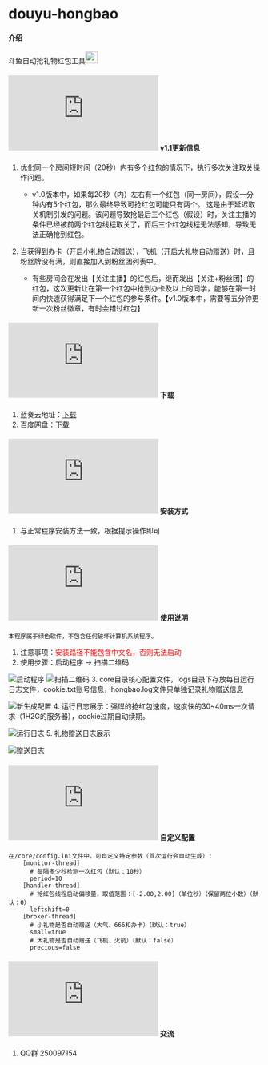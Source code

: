 # douyu-hongbao

#### 介绍
斗鱼自动抢礼物红包工具<img src="https://images.gitee.com/uploads/images/2020/1116/165713_916299e5_2268103.png" width = "24" height = "24"/>

#### ![更新v1.1](https://www.easyicon.net/api/resizeApi.php?id=1143807&size=24) v1.1更新信息
1. 优化同一个房间短时间（20秒）内有多个红包的情况下，执行多次关注取关操作问题。

	- v1.0版本中，如果每20秒（内）左右有一个红包（同一房间），假设一分钟内有5个红包，那么最终导致可抢红包可能只有两个。 这是由于延迟取关机制引发的问题。该问题导致抢最后三个红包（假设）时，关注主播的条件已经被前两个红包线程取关了，而后三个红包线程无法感知，导致无法正确抢到红包。

2. 当获得到办卡（开启小礼物自动赠送），飞机（开启大礼物自动赠送）时，且粉丝牌没有满，则直接加入到粉丝团列表中。
	
	- 有些房间会在发出【关注主播】的红包后，继而发出【关注+粉丝团】的红包，这次更新让在第一个红包中抢到办卡及以上的同学，能够在第一时间内快速获得满足下一个红包的参与条件。【v1.0版本中，需要等五分钟更新一次粉丝徽章，有时会错过红包】

#### ![下载](https://www.easyicon.net/api/resizeApi.php?id=1225445&size=24) 下载

1. 蓝奏云地址：[下载](https://yijianguanzhu.lanzous.com/isYQrim0zuf)
2. 百度网盘：[下载](https://pan.baidu.com/s/1gi_auk-mGf8Ep5qw2N1qWQ "提取码: f2mg")

#### ![安装教程](https://www.easyicon.net/api/resizeApi.php?id=1211336&size=24) 安装方式

1. 与正常程序安装方法一致，根据提示操作即可

#### ![说明](https://www.easyicon.net/api/resizeApi.php?id=1215091&size=24) 使用说明
    本程序属于绿色软件，不包含任何破坏计算机系统程序。

1. 注意事项：<font color=red>安装路径不能包含中文名，否则无法启动</font>
2. 使用步骤：启动程序 -> 扫描二维码

![启动程序](https://images.gitee.com/uploads/images/2020/1117/133300_4cdb1d85_7859954.png "启动程序")
![扫描二维码](https://images.gitee.com/uploads/images/2020/1117/133423_493a7593_7859954.png "扫描二维码")
3. core目录核心配置文件，logs目录下存放每日运行日志文件，cookie.txt账号信息，hongbao.log文件只单独记录礼物赠送信息

![新生成配置](https://images.gitee.com/uploads/images/2020/1117/135119_c9f3acca_7859954.png "新生成文件")
4. 运行日志展示：强悍的抢红包速度，速度快的30~40ms一次请求（1H2G的服务器），cookie过期自动续期。

![运行日志](https://images.gitee.com/uploads/images/2020/1117/135626_f2375e9b_7859954.png "运行日志")
5. 礼物赠送日志展示

![赠送日志](https://images.gitee.com/uploads/images/2020/1117/140106_344dfbce_7859954.png "赠送日志")

#### ![配置](https://www.easyicon.net/api/resizeApi.php?id=1183257&size=24) 自定义配置
    在/core/config.ini文件中，可自定义特定参数（首次运行会自动生成）:
        [monitor-thread]
          # 每隔多少秒检测一次红包（默认：10秒）
		  period=10
		[handler-thread]
		  # 抢红包线程启动偏移量，取值范围：[-2.00,2.00]（单位秒）（保留两位小数）（默认：0）
		  leftshift=0
		[broker-thread]
		  # 小礼物是否自动赠送（大气、666和办卡）（默认：true）
		  small=true
          # 大礼物是否自动赠送（飞机、火箭）（默认：false）
		  precious=false

#### ![交流](https://www.easyicon.net/api/resizeApi.php?id=550214&size=24) 交流

1. QQ群 250097154